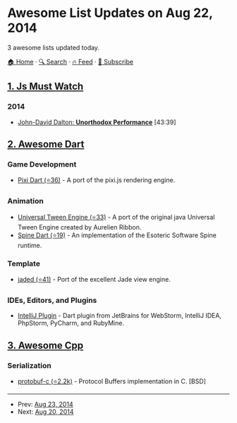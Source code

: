 # Awesome List Updates on Aug 22, 2014

3 awesome lists updated today.

[🏠 Home](/README.md) · [🔍 Search](https://www.trackawesomelist.com/search/) · [🔥 Feed](https://www.trackawesomelist.com/rss.xml) · [📮 Subscribe](https://trackawesomelist.us17.list-manage.com/subscribe?u=d2f0117aa829c83a63ec63c2f&id=36a103854c)



## [1. Js Must Watch](/content/bolshchikov/js-must-watch/README.md)

### 2014

*   [John-David Dalton: **Unorthodox Performance**](https://www.youtube.com/watch?v=NthmeLEhDDM) \[43:39]

## [2. Awesome Dart](/content/yissachar/awesome-dart/README.md)

### Game Development

*   [Pixi Dart (⭐36)](https://github.com/FedeOmoto/pixi) - A port of the pixi.js rendering engine.

### Animation

*   [Universal Tween Engine (⭐33)](https://github.com/xaguzman/tween-engine-dart) - A port of the original java Universal Tween Engine created by Aurelien Ribbon.
*   [Spine Dart (⭐19)](https://github.com/FedeOmoto/spine) - An implementation of the Esoteric Software Spine runtime.

### Template

*   [jaded (⭐41)](https://github.com/dartist/jaded) - Port of the excellent Jade view engine.

### IDEs, Editors, and Plugins

*   [IntelliJ Plugin](https://www.dartlang.org/tools/webstorm/) - Dart plugin from JetBrains for WebStorm, IntelliJ IDEA, PhpStorm, PyCharm, and RubyMine.

## [3. Awesome Cpp](/content/fffaraz/awesome-cpp/README.md)

### Serialization

*   [protobuf-c (⭐2.2k)](https://github.com/protobuf-c/protobuf-c) - Protocol Buffers implementation in C. \[BSD]

---

- Prev: [Aug 23, 2014](/content/2014/08/23/README.md)
- Next: [Aug 20, 2014](/content/2014/08/20/README.md)